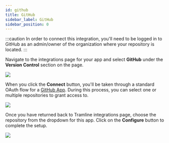 ```yaml
---
id: github
title: GitHub
sidebar_label: GitHub
sidebar_position: 0
---
```


:::caution
In order to connect this integration, you'll need to be logged in to GitHub as an admin/owner of the organization where your repository is located.
:::

Navigate to the integrations page for your app and select __GitHub__ under the __Version Control__ section on the page.

![](/img/github-integration.png)

When you click the __Connect__ button, you'll be taken through a standard OAuth flow for a [GitHub App](https://docs.github.com/en/apps). During this process, you can select one or multiple repositories to grant access to.

![](/img/connect-github-flow.png)

Once you have returned back to Tramline integrations page, choose the repository from the dropdown for this app. Click on the __Configure__ button to complete the setup.

![](/img/select-repo.png)
